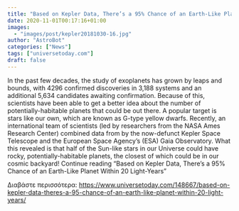 ```yaml
---
title: "Based on Kepler Data, There’s a 95% Chance of an Earth-Like Planet Within 20 Light-Years"
date: 2020-11-01T00:17:16+01:00
images:
  - "images/post/kepler20181030-16.jpg"
author: "AstroBot"
categories: ["News"]
tags: ["universetoday.com"]
draft: false
---
```


In the past few decades, the study of exoplanets has grown by leaps and bounds, with 4296 confirmed discoveries in 3,188 systems and an additional 5,634 candidates awaiting confirmation. Because of this, scientists have been able to get a better idea about the number of potentially-habitable planets that could be out there. A popular target is stars like our own, which are known as G-type yellow dwarfs. Recently, an international team of scientists (led by researchers from the NASA Ames Research Center) combined data from by the now-defunct Kepler Space Telescope and the European Space Agency’s (ESA) Gaia Observatory. What this revealed is that half of the Sun-like stars in our Universe could have rocky, potentially-habitable planets, the closest of which could be in our cosmic backyard! Continue reading “Based on Kepler Data, There’s a 95% Chance of an Earth-Like Planet Within 20 Light-Years” 

Διαβάστε περισσότερα: https://www.universetoday.com/148667/based-on-kepler-data-theres-a-95-chance-of-an-earth-like-planet-within-20-light-years/
